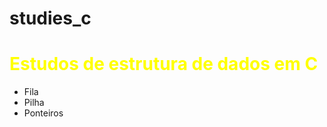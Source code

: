 # studies_c

<h1 style="color:#FFFF00">
  Estudos de estrutura de dados em C
</h1>
<ul>
        <li>Fila</li>
        <li>Pilha</li>
        <li>Ponteiros</li>
</ul>